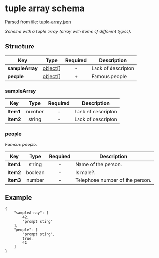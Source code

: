 # __tuple array schema__
Parsed from file: [tuple-array.json](https://github.com/McCastles/JMC/blob/master/examples/tuple-array.json)

_Schema with a tuple array (array with items of different types)._
## __Structure__

|Key|Type|Required|Description|
|-|:-:|:-:|-|
|__sampleArray__|[object[]](#sampleArray)|-|Lack of descripton|
|__people__|[object[]](#people)|+|Famous people.|
### __sampleArray__

|Key|Type|Required|Description|
|-|:-:|:-:|-|
|__Item1__|number|-|Lack of descripton|
|__Item2__|string|-|Lack of descripton|
### __people__
_Famous people._

|Key|Type|Required|Description|
|-|:-:|:-:|-|
|__Item1__|string|-|Name of the person.|
|__Item2__|boolean|-|Is male?.|
|__Item3__|number|-|Telephone number of the person.|
## __Example__
```
{
	"sampleArray": [
		42,
		"prompt sting"
	],
	"people": [
		"prompt sting",
		true,
		42
	]
}
```